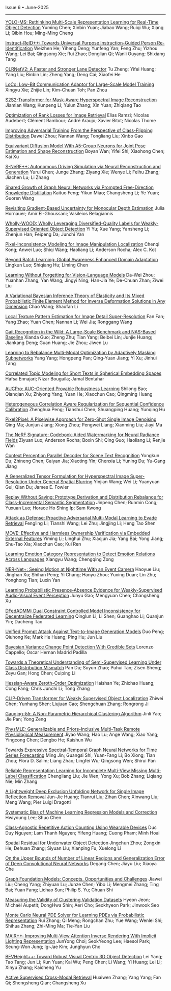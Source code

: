 Issue 6 • June-2025

----


[YOLO-MS: Rethinking Multi-Scale Representation Learning for Real-Time Object Detection](https://ieeexplore.ieee.org/document/10872821/)
Yuming Chen;
Xinbin Yuan;
Jiabao Wang;
Ruiqi Wu;
Xiang Li;
Qibin Hou;
Ming-Ming Cheng

[Instruct-ReID++: Towards Universal Purpose Instruction-Guided Person Re-Identification](https://ieeexplore.ieee.org/document/10878434/)
Weizhen He;
Yiheng Deng;
Yunfeng Yan;
Feng Zhu;
Yizhou Wang;
Lei Bai;
Qingsong Xie;
Rui Zhao;
Donglian Qi;
Wanli Ouyang;
Shixiang Tang

[CLRNetV2: A Faster and Stronger Lane Detector](https://ieeexplore.ieee.org/document/10930685/)
Tu Zheng;
Yifei Huang;
Yang Liu;
Binbin Lin;
Zheng Yang;
Deng Cai;
Xiaofei He

[LoCo: Low-Bit Communication Adaptor for Large-Scale Model Training](https://ieeexplore.ieee.org/document/10904294/)
Xingyu Xie;
Zhijie Lin;
Kim-Chuan Toh;
Pan Zhou

[S2S2-Transformer for Mask-Aware Hyperspectral Image Reconstruction](https://ieeexplore.ieee.org/document/10899382/)
Jiamian Wang;
Kunpeng Li;
Yulun Zhang;
Xin Yuan;
Zhiqiang Tao

[Optimization of Rank Losses for Image Retrieval](https://ieeexplore.ieee.org/document/10896862/)
Elias Ramzi;
Nicolas Audebert;
Clément Rambour;
André Araujo;
Xavier Bitot;
Nicolas Thome

[Improving Adversarial Training From the Perspective of Class-Flipping Distribution](https://ieeexplore.ieee.org/document/10878818/)
Dawei Zhou;
Nannan Wang;
Tongliang Liu;
Xinbo Gao


[Equivariant Diffusion Model With A5-Group Neurons for Joint Pose Estimation and Shape Reconstruction](https://ieeexplore.ieee.org/document/10879592/)
Boyan Wan;
Yifei Shi;
Xiaohong Chen;
Kai Xu


[S-NeRF++: Autonomous Driving Simulation via Neural Reconstruction and Generation](https://ieeexplore.ieee.org/document/10891659/)
Yurui Chen;
Junge Zhang;
Ziyang Xie;
Wenye Li;
Feihu Zhang;
Jiachen Lu;
Li Zhang

[Shared Growth of Graph Neural Networks via Prompted Free-Direction Knowledge Distillation](https://ieeexplore.ieee.org/document/10891755/)
Kaituo Feng;
Yikun Miao;
Changsheng Li;
Ye Yuan;
Guoren Wang


[Revisiting Gradient-Based Uncertainty for Monocular Depth Estimation](https://ieeexplore.ieee.org/document/10884813/)
Julia Hornauer;
Amir El-Ghoussani;
Vasileios Belagiannis

[Wholly-WOOD: Wholly Leveraging Diversified-Quality Labels for Weakly-Supervised Oriented Object Detection](https://ieeexplore.ieee.org/document/10891210/)
Yi Yu;
Xue Yang;
Yansheng Li;
Zhenjun Han;
Feipeng Da;
Junchi Yan

[Pixel-Inconsistency Modeling for Image Manipulation Localization](https://ieeexplore.ieee.org/document/10883001/)
Chenqi Kong;
Anwei Luo;
Shiqi Wang;
Haoliang Li;
Anderson Rocha;
Alex C. Kot


[Beyond Batch Learning: Global Awareness Enhanced Domain Adaptation](https://ieeexplore.ieee.org/document/10887335/)
Lingkun Luo;
Shiqiang Hu;
Liming Chen

[Learning Without Forgetting for Vision-Language Models](https://ieeexplore.ieee.org/document/10882940/)
Da-Wei Zhou;
Yuanhan Zhang;
Yan Wang;
Jingyi Ning;
Han-Jia Ye;
De-Chuan Zhan;
Ziwei Liu

[A Variational Bayesian Inference Theory of Elasticity and Its Mixed Probabilistic Finite Element Method for Inverse Deformation Solutions in Any Dimension](https://ieeexplore.ieee.org/document/10896845/)
Chao Wang;
Shaofan Li

[Local Texture Pattern Estimation for Image Detail Super-Resolution](https://ieeexplore.ieee.org/document/10903996/)
Fan Fan;
Yang Zhao;
Yuan Chen;
Nannan Li;
Wei Jia;
Ronggang Wang

[Gait Recognition in the Wild: A Large-Scale Benchmark and NAS-Based Baseline](https://ieeexplore.ieee.org/document/10906429/)
Xianda Guo;
Zheng Zhu;
Tian Yang;
Beibei Lin;
Junjie Huang;
Jiankang Deng;
Guan Huang;
Jie Zhou;
Jiwen Lu

[Learning to Rebalance Multi-Modal Optimization by Adaptively Masking Subnetworks](https://ieeexplore.ieee.org/document/10915567/)
Yang Yang;
Hongpeng Pan;
Qing-Yuan Jiang;
Yi Xu;
Jinhui Tang

[Correlated Topic Modeling for Short Texts in Spherical Embedding Spaces](https://ieeexplore.ieee.org/document/10919208/)
Hafsa Ennajari;
Nizar Bouguila;
Jamal Bentahar

[AUCPro: AUC-Oriented Provable Robustness Learning](https://ieeexplore.ieee.org/document/10904855/)
Shilong Bao;
Qianqian Xu;
Zhiyong Yang;
Yuan He;
Xiaochun Cao;
Qingming Huang


[Heterogeneous Correlation Aware Regularization for Sequential Confidence Calibration](https://ieeexplore.ieee.org/document/10908524/)
Zhenghua Peng;
Tianshui Chen;
Shuangping Huang;
Yunqing Hu

[Pixel2Pixel: A Pixelwise Approach for Zero-Shot Single Image Denoising](https://ieeexplore.ieee.org/document/10908805/)
Qing Ma;
Junjun Jiang;
Xiong Zhou;
Pengwei Liang;
Xianming Liu;
Jiayi Ma

[The NeRF Signature: Codebook-Aided Watermarking for Neural Radiance Fields](https://ieeexplore.ieee.org/document/10922145/)
Ziyuan Luo;
Anderson Rocha;
Boxin Shi;
Qing Guo;
Haoliang Li;
Renjie Wan

[Context Perception Parallel Decoder for Scene Text Recognition](https://ieeexplore.ieee.org/document/10902187/)
Yongkun Du;
Zhineng Chen;
Caiyan Jia;
Xiaoting Yin;
Chenxia Li;
Yuning Du;
Yu-Gang Jiang


[A Generalized Tensor Formulation for Hyperspectral Image Super-Resolution Under General Spatial Blurring](https://ieeexplore.ieee.org/document/10904006/)
Yinjian Wang;
Wei Li;
Yuanyuan Gui;
Qian Du;
James E. Fowler

[Replay Without Saving: Prototype Derivation and Distribution Rebalance for Class-Incremental Semantic Segmentation](https://ieeexplore.ieee.org/document/10904177/)
Jinpeng Chen;
Runmin Cong;
Yuxuan Luo;
Horace Ho Shing Ip;
Sam Kwong

[Attack as Defense: Proactive Adversarial Multi-Modal Learning to Evade Retrieval](https://ieeexplore.ieee.org/document/10906445/)
Fengling Li;
Tianshi Wang;
Lei Zhu;
Jingjing Li;
Heng Tao Shen

[MOVE: Effective and Harmless Ownership Verification via Embedded External Features](https://ieeexplore.ieee.org/document/10906468/)
Yiming Li;
Linghui Zhu;
Xiaojun Jia;
Yang Bai;
Yong Jiang;
Shu-Tao Xia;
Xiaochun Cao;
Kui Ren

[Learning Emotion Category Representation to Detect Emotion Relations Across Languages](https://ieeexplore.ieee.org/document/10902477/)
Xiangyu Wang;
Chengqing Zong


[NER-Net+: Seeing Motion at Nighttime With an Event Camera](https://ieeexplore.ieee.org/document/10904298/)
Haoyue Liu;
Jinghan Xu;
Shihan Peng;
Yi Chang;
Hanyu Zhou;
Yuxing Duan;
Lin Zhu;
Yonghong Tian;
Luxin Yan

[Learning Probabilistic Presence-Absence Evidence for Weakly-Supervised Audio-Visual Event Perception](https://ieeexplore.ieee.org/document/10906447/)
Junyu Gao;
Mengyuan Chen;
Changsheng Xu

[DFedADMM: Dual Constraint Controlled Model Inconsistency for Decentralize Federated Learning](https://ieeexplore.ieee.org/document/10908045/)
Qinglun Li;
Li Shen;
Guanghao Li;
Quanjun Yin;
Dacheng Tao

[Unified Prompt Attack Against Text-to-Image Generation Models](https://ieeexplore.ieee.org/document/10904008/)
Duo Peng;
Qiuhong Ke;
Mark He Huang;
Ping Hu;
Jun Liu

[Bayesian Variance Change Point Detection With Credible Sets](https://ieeexplore.ieee.org/document/10909625/)
Lorenzo Cappello;
Oscar Hernan Madrid Padilla

[Towards a Theoretical Understanding of Semi-Supervised Learning Under Class Distribution Mismatch](https://ieeexplore.ieee.org/document/10904322/)
Pan Du;
Suyun Zhao;
Puhui Tan;
Zisen Sheng;
Zeyu Gan;
Hong Chen;
Cuiping Li


[Hessian-Aware Zeroth-Order Optimization](https://ieeexplore.ieee.org/document/10916640/)
Haishan Ye;
Zhichao Huang;
Cong Fang;
Chris Junchi Li;
Tong Zhang

[CLIP-Driven Transformer for Weakly Supervised Object Localization](https://ieeexplore.ieee.org/document/10927651/)
Zhiwei Chen;
Yunhang Shen;
Liujuan Cao;
Shengchuan Zhang;
Rongrong Ji

[Gauging-δδ: A Non-Parametric Hierarchical Clustering Algorithm](https://ieeexplore.ieee.org/document/10904003/)
Jinli Yao;
Jie Pan;
Yong Zeng

[PhysMLE: Generalizable and Priors-Inclusive Multi-Task Remote Physiological Measurement](https://ieeexplore.ieee.org/document/10903997/)
Jiyao Wang;
Hao Lu;
Ange Wang;
Xiao Yang;
Yingcong Chen;
Dengbo He;
Kaishun Wu

[Towards Expressive Spectral-Temporal Graph Neural Networks for Time Series Forecasting](https://ieeexplore.ieee.org/document/10902626/)
Ming Jin;
Guangsi Shi;
Yuan-Fang Li;
Bo Xiong;
Tian Zhou;
Flora D. Salim;
Liang Zhao;
Lingfei Wu;
Qingsong Wen;
Shirui Pan

[Reliable Representation Learning for Incomplete Multi-View Missing Multi-Label Classification](https://ieeexplore.ieee.org/document/10906480/)
Chengliang Liu;
Jie Wen;
Yong Xu;
Bob Zhang;
Liqiang Nie;
Min Zhang

[A Lightweight Deep Exclusion Unfolding Network for Single Image Reflection Removal](https://ieeexplore.ieee.org/document/10915715/)
Jun-Jie Huang;
Tianrui Liu;
Zihan Chen;
Xinwang Liu;
Meng Wang;
Pier Luigi Dragotti

[Systematic Bias of Machine Learning Regression Models and Correction](https://ieeexplore.ieee.org/document/10930829/)
Hwiyoung Lee;
Shuo Chen

[Class-Agnostic Repetitive Action Counting Using Wearable Devices](https://ieeexplore.ieee.org/document/10912748/)
Duc Duy Nguyen;
Lam Thanh Nguyen;
Yifeng Huang;
Cuong Pham;
Minh Hoai


[Spatial Residual for Underwater Object Detection](https://ieeexplore.ieee.org/document/10916506/)
Jingchun Zhou;
Zongxin He;
Dehuan Zhang;
Siyuan Liu;
Xianping Fu;
Xuelong Li

[On the Upper Bounds of Number of Linear Regions and Generalization Error of Deep Convolutional Neural Networks](https://ieeexplore.ieee.org/document/10914558/)
Degang Chen;
Jiayu Liu;
Xiaoya Che

[Graph Foundation Models: Concepts, Opportunities and Challenges](https://ieeexplore.ieee.org/document/10915556/)
Jiawei Liu;
Cheng Yang;
Zhiyuan Lu;
Junze Chen;
Yibo Li;
Mengmei Zhang;
Ting Bai;
Yuan Fang;
Lichao Sun;
Philip S. Yu;
Chuan Shi


[Measuring the Validity of Clustering Validation Datasets](https://ieeexplore.ieee.org/document/10909451/)
Hyeon Jeon;
Michaël Aupetit;
DongHwa Shin;
Aeri Cho;
Seokhyeon Park;
Jinwook Seo

[Monte Carlo Neural PDE Solver for Learning PDEs via Probabilistic Representation](https://ieeexplore.ieee.org/document/10916840/)
Rui Zhang;
Qi Meng;
Rongchan Zhu;
Yue Wang;
Wenlei Shi;
Shihua Zhang;
Zhi-Ming Ma;
Tie-Yan Liu

[MAIR++: Improving Multi-View Attention Inverse Rendering With Implicit Lighting Representation](https://ieeexplore.ieee.org/document/10916587/)
JunYong Choi;
SeokYeong Lee;
Haesol Park;
Seung-Won Jung;
Ig-Jae Kim;
Junghyun Cho

[BEVHeight++: Toward Robust Visual Centric 3D Object Detection](https://ieeexplore.ieee.org/document/10919014/)
Lei Yang;
Tao Tang;
Jun Li;
Kun Yuan;
Kai Wu;
Peng Chen;
Li Wang;
Yi Huang;
Lei Li;
Xinyu Zhang;
Kaicheng Yu



[Active Supervised Cross-Modal Retrieval](https://ieeexplore.ieee.org/document/10923693/)
Huaiwen Zhang;
Yang Yang;
Fan Qi;
Shengsheng Qian;
Changsheng Xu

